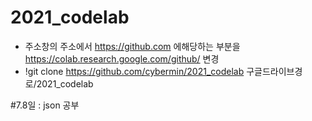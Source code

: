 # 2021_codelab
+ 주소창의 주소에서 https://github.com 에해당하는 부분을 https://colab.research.google.com/github/ 변경
+ !git clone https://github.com/cybermin/2021_codelab 구글드라이브경로/2021_codelab

#7.8일 : json 공부
